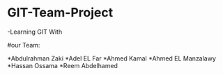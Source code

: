 # GIT-Team-Project

-Learning GIT With 

#our Team:

*Abdulrahman Zaki
*Adel EL Far
*Ahmed Kamal
*Ahmed EL Manzalawy
*Hassan Ossama
*Reem Abdelhamed
